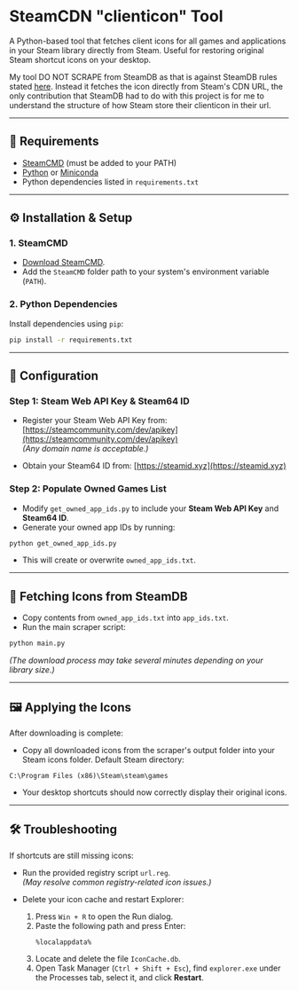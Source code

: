 # SteamCDN "clienticon" Tool

A Python-based tool that fetches client icons for all games and applications in your Steam library directly from Steam. Useful for restoring original Steam shortcut icons on your desktop.

My tool DO NOT SCRAPE from SteamDB as that is against SteamDB rules stated [here](https://steamdb.info/faq/#can-i-use-auto-refreshing-plugins-or-automatically-scrape-crawl-steamdb). Instead it fetches the icon directly from Steam's CDN URL, the only contribution that SteamDB had to do with this project is for me to understand the structure of how Steam store their clienticon in their url.

---

## 📌 Requirements

- [SteamCMD](https://developer.valvesoftware.com/wiki/SteamCMD#Downloading_SteamCMD) (must be added to your PATH)
- [Python](https://www.python.org/downloads/) or [Miniconda](https://docs.conda.io/en/latest/miniconda.html)
- Python dependencies listed in `requirements.txt`

---

## ⚙️ Installation & Setup

### 1. SteamCMD

- [Download SteamCMD](https://developer.valvesoftware.com/wiki/SteamCMD#Downloading_SteamCMD).
- Add the `SteamCMD` folder path to your system's environment variable (`PATH`).

### 2. Python Dependencies

Install dependencies using `pip`:

```bash
pip install -r requirements.txt
```

---

## 🔑 Configuration

### Step 1: Steam Web API Key & Steam64 ID

- Register your Steam Web API Key from:
  [https://steamcommunity.com/dev/apikey](https://steamcommunity.com/dev/apikey)  
  *(Any domain name is acceptable.)*

- Obtain your Steam64 ID from:
  [https://steamid.xyz](https://steamid.xyz)

### Step 2: Populate Owned Games List

- Modify `get_owned_app_ids.py` to include your **Steam Web API Key** and **Steam64 ID**.
- Generate your owned app IDs by running:

```bash
python get_owned_app_ids.py
```

- This will create or overwrite `owned_app_ids.txt`.

---

## 🚀 Fetching Icons from SteamDB

- Copy contents from `owned_app_ids.txt` into `app_ids.txt`.
- Run the main scraper script:

```bash
python main.py
```

*(The download process may take several minutes depending on your library size.)*

---

## 🖼️ Applying the Icons

After downloading is complete:

- Copy all downloaded icons from the scraper's output folder into your Steam icons folder. Default Steam directory:

```
C:\Program Files (x86)\Steam\steam\games
```

- Your desktop shortcuts should now correctly display their original icons.

---

## 🛠️ Troubleshooting

If shortcuts are still missing icons:

- Run the provided registry script `url.reg`.  
  *(May resolve common registry-related icon issues.)*

- Delete your icon cache and restart Explorer:
  1. Press `Win + R` to open the Run dialog.
  2. Paste the following path and press Enter:
     ```
     %localappdata%
     ```
  3. Locate and delete the file `IconCache.db`.
  4. Open Task Manager (`Ctrl + Shift + Esc`), find `explorer.exe` under the Processes tab, select it, and click **Restart**.
